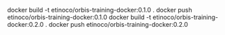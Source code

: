 docker build -t etinoco/orbis-training-docker:0.1.0 .
docker push etinoco/orbis-training-docker:0.1.0
docker build -t etinoco/orbis-training-docker:0.2.0 .
docker push etinoco/orbis-training-docker:0.2.0